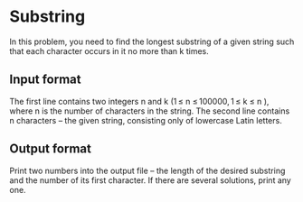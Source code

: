 # Substring
In this problem, you need to find the longest substring of a given 
string such that each character occurs in it no more than k times.

## Input format
The first line contains two integers n and k (1 ≤ n ≤ 100000, 1 ≤ k 
≤ n ), where n is the number of characters in the string. The 
second line contains n characters – the given string, consisting 
only of lowercase Latin letters.

## Output format
Print two numbers into the output file – the length of the desired 
substring and the number of its first character. If there are 
several solutions, print any one.